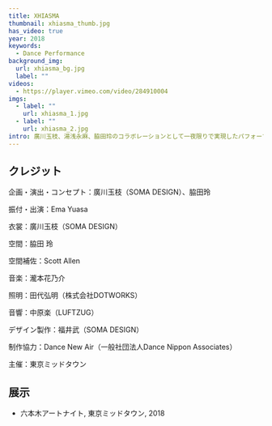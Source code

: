 ```yaml
---
title: XHIASMA
thumbnail: xhiasma_thumb.jpg
has_video: true
year: 2018
keywords:
  - Dance Performance
background_img:
  url: xhiasma_bg.jpg
  label: ""
videos:
  - https://player.vimeo.com/video/284910004
imgs:
  - label: ""
    url: xhiasma_1.jpg
  - label: ""
    url: xhiasma_2.jpg
intro: 廣川玉枝、湯浅永麻、脇田玲のコラボレーションとして一夜限りで実現したパフォーマンス。ファッション、レーザー映像、ダンスの融合による新しい舞台表現を目指した。
---
```


## クレジット

企画・演出・コンセプト：廣川玉枝（SOMA DESIGN）、脇田玲

振付・出演：Ema Yuasa

衣裳：廣川玉枝（SOMA DESIGN）

空間：脇田 玲

空間補佐：Scott Allen

音楽：瀧本花乃介

照明：田代弘明（株式会社DOTWORKS）

音響：中原楽（LUFTZUG）

デザイン製作：福井武（SOMA DESIGN）

制作協力：Dance New Air（一般社団法人Dance Nippon Associates）

主催：東京ミッドタウン

## 展示

- 六本木アートナイト, 東京ミッドタウン, 2018
